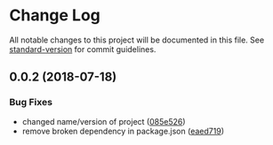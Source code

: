# Change Log

All notable changes to this project will be documented in this file. See [standard-version](https://github.com/conventional-changelog/standard-version) for commit guidelines.

<a name="0.0.2"></a>
## 0.0.2 (2018-07-18)


### Bug Fixes

* changed name/version of project ([085e526](https://github.ibm.com/arf/generator-core-golang-gin/commit/085e526))
* remove broken dependency in package.json ([eaed719](https://github.ibm.com/arf/generator-core-golang-gin/commit/eaed719))
